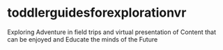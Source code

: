 # toddlerguidesforexplorationvr
Exploring Adventure in field trips and virtual presentation of Content that can be enjoyed and Educate the minds of the Future 
